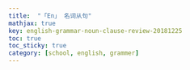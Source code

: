 ```yaml
---
title:  "「En」 名词从句"
mathjax: true
key: english-grammar-noun-clause-review-20181225
toc: true
toc_sticky: true
category: [school, english, grammer]
---
```

